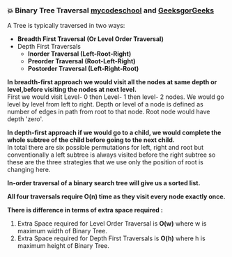 ### :boom: Binary Tree Traversal [mycodeschool](https://www.youtube.com/watch?v=9RHO6jU--GU&list=PL-pUjcDnciX3Z5AEE8HHRrcfj-987Ia94&index=8) and [GeeksgorGeeks](https://www.geeksforgeeks.org/bfs-vs-dfs-binary-tree/)    
A Tree is typically traversed in two ways:   
 * **Breadth First Traversal (Or Level Order Traversal)**     
 * Depth First Traversals  
   * **Inorder Traversal (Left-Root-Right)**    
   * **Preorder Traversal (Root-Left-Right)**     
   * **Postorder Traversal (Left-Right-Root)**  
   
**In breadth-first approach we would visit all the nodes at same depth or level,before visiting the nodes at next level.**   
First we would visit Level- 0 then Level- 1 then level- 2 nodes. We would go level by level from left to right. Depth or level of a node is defined as number of edges in path from root to that node. Root node would have depth 'zero'.  

**In depth-first approach if we would go to a child, we would complete the whole subtree of the child before going to the next child.**   
In total there are six possible permutations for left, right and root but conventionally 
a left subtree is always visited before the right subtree so these are the three strategies that we use only the position of root is 
changing here.   

**In-order traversal of a binary search tree will give us a sorted list.**  

**All four traversals require O(n) time as they visit every node exactly once.**   

**There is difference in terms of extra space required :**   
1. Extra Space required for Level Order Traversal is **O(w)** where w is maximum width of Binary Tree.  
2. Extra Space required for Depth First Traversals is **O(h)** where h is maximum height of Binary Tree.   

   
